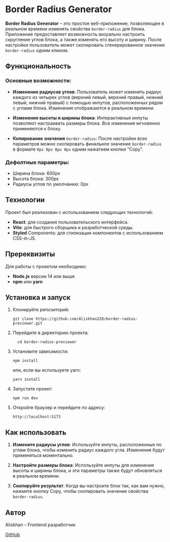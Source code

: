 # Border Radius Generator

**Border Radius Generator** – это простое веб-приложение, позволяющее в реальном времени изменять свойства ```border-radius``` для блока. Приложение предоставляет возможность визуально настроить скругление углов блока, а также изменять его высоту и ширину. После настройки пользователь может скопировать сгенерированное значение ```border-radius``` одним кликом.

## Функциональность

### Основные возможности:

- **Изменение радиусов углов**: Пользователь может изменять радиус каждого из четырех углов (верхний левый, верхний правый, нижний левый, нижний правый) с помощью инпутов, расположенных рядом с углами блока. Изменения отображаются в реальном времени.

- **Изменение высоты и ширины блока**: Интерактивные инпуты позволяют настраивать размеры блока. Все изменения мгновенно применяются к блоку.

- **Копирование значения** ```border-radius```: После настройки всех параметров можно скопировать финальное значение ```border-radius``` в формате ```0px 0px 0px 0px``` одним нажатием кнопки "Copy".


### Дефолтные параметры:

- Ширина блока: 600px
- Высота блока: 300px
- Радиусы углов по умолчанию: 0px

## Технологии

Проект был реализован с использованием следующих технологий:

- **React**: для создания пользовательского интерфейса.
- **Vite**: для быстрого сборщика и разработческой среды.
- **Styled** Components: для стилизации компонентов с использованием CSS-in-JS.

## Пререквизиты

Для работы с проектом необходимо:

- **Node.js** версии 14 или выше
- **npm** или **yarn**

## Установка и запуск

1. Клонируйте репозиторий:

	 ```
	 git clone https://github.com/Aliskhan228/border-radius-previewer.git
	 ```

2. Перейдите в директорию проекта:
   ```
	 cd border-radius-previewer
	 ```

3. Установите зависимости:
	 ```
	 npm install
	 ```

	 или, если вы используете yarn:

	 ```
	 yarn install
	 ```

4. Запустите проект:
	 ```
	 npm run dev
	 ```

5. Откройте браузер и перейдите по адресу:
	 ```
	 http://localhost:5173
	 ```

## Как использовать

1. **Измените радиусы углов**: Используйте инпуты, расположенные по углам блока, чтобы изменить радиус каждого угла. Изменения будут применяться моментально.

2. **Настройте размеры блока**: Используйте инпуты для изменения высоты и ширины блока, и эти параметры также будут обновляться в реальном времени.

3. **Скопируйте результат**: Когда вы настроите блок так, как вам нужно, нажмите кнопку Copy, чтобы скопировать значение свойства ```border-radius```.

## Автор

Aliskhan – Frontend разработчик

[GitHub](https://github.com/Aliskhan228)